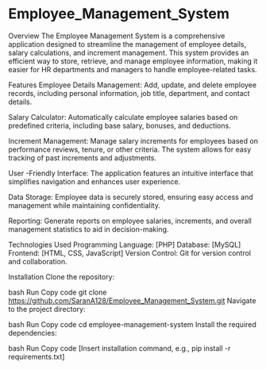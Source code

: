 # Employee_Management_System

Overview
The Employee Management System is a comprehensive application designed to streamline the management of employee details, salary calculations, and increment management. This system provides an efficient way to store, retrieve, and manage employee information, making it easier for HR departments and managers to handle employee-related tasks.

Features
Employee Details Management: Add, update, and delete employee records, including personal information, job title, department, and contact details.

Salary Calculator: Automatically calculate employee salaries based on predefined criteria, including base salary, bonuses, and deductions.

Increment Management: Manage salary increments for employees based on performance reviews, tenure, or other criteria. The system allows for easy tracking of past increments and adjustments.

User -Friendly Interface: The application features an intuitive interface that simplifies navigation and enhances user experience.

Data Storage: Employee data is securely stored, ensuring easy access and management while maintaining confidentiality.

Reporting: Generate reports on employee salaries, increments, and overall management statistics to aid in decision-making.

Technologies Used
Programming Language: [PHP]
Database: [MySQL]
Frontend: [HTML, CSS, JavaScript]
Version Control: Git for version control and collaboration.

Installation
Clone the repository:

bash
Run
Copy code
git clone https://github.com/SaranA128/Employee_Management_System.git
Navigate to the project directory:

bash
Run
Copy code
cd employee-management-system
Install the required dependencies:

bash
Run
Copy code
[Insert installation command, e.g., pip install -r requirements.txt]
